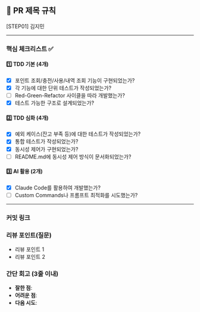 ## :pushpin: PR 제목 규칙
[STEP01] 김지민

---
### **핵심 체크리스트** :white_check_mark:

#### :one: TDD 기본 (4개)
- [x] 포인트 조회/충전/사용/내역 조회 기능이 구현되었는가?
- [x] 각 기능에 대한 단위 테스트가 작성되었는가?
- [ ] Red-Green-Refactor 사이클을 따라 개발했는가?
- [x] 테스트 가능한 구조로 설계되었는가?

#### :two: TDD 심화 (4개)
- [x] 예외 케이스(잔고 부족 등)에 대한 테스트가 작성되었는가?
- [x] 통합 테스트가 작성되었는가?
- [x] 동시성 제어가 구현되었는가?
- [ ] README.md에 동시성 제어 방식이 문서화되었는가?

#### :three: AI 활용 (2개)
- [x] Claude Code를 활용하여 개발했는가?
- [ ] Custom Commands나 프롬프트 최적화를 시도했는가?

---
### **커밋 링크**

### **리뷰 포인트(질문)**
- 리뷰 포인트 1
- 리뷰 포인트 2

### **간단 회고** (3줄 이내)
- **잘한 점**: 
- **어려운 점**: 
- **다음 시도**:
